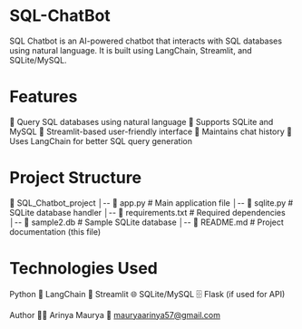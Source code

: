 # SQL-ChatBot
SQL Chatbot is an AI-powered chatbot that interacts with SQL databases using natural language. It is built using LangChain, Streamlit, and SQLite/MySQL.

 # Features
📌 Query SQL databases using natural language
📌 Supports SQLite and MySQL
📌 Streamlit-based user-friendly interface
📌 Maintains chat history
📌 Uses LangChain for better SQL query generation

# Project Structure
📂 SQL_Chatbot_project
│-- 📄 app.py               # Main application file
│-- 📄 sqlite.py            # SQLite database handler
│-- 📄 requirements.txt     # Required dependencies
│-- 📄 sample2.db           # Sample SQLite database
│-- 📄 README.md            # Project documentation (this file)

# Technologies Used
Python 🐍
LangChain 🤖
Streamlit 🌐
SQLite/MySQL 🗄️
Flask (if used for API)

 Author
👨‍💻 Arinya Maurya
📧 mauryaarinya57@gmail.com


